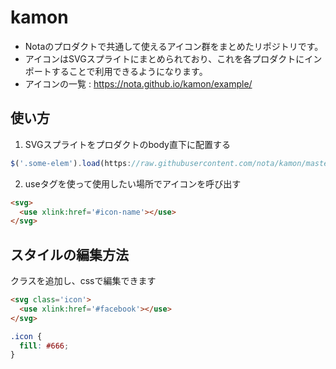 # kamon
* Notaのプロダクトで共通して使えるアイコン群をまとめたリポジトリです。
* アイコンはSVGスプライトにまとめられており、これを各プロダクトにインポートすることで利用できるようになります。
* アイコンの一覧 : https://nota.github.io/kamon/example/

## 使い方
1. SVGスプライトをプロダクトのbody直下に配置する
```javascript
$('.some-elem').load(https://raw.githubusercontent.com/nota/kamon/master/dist/sprite.svg?token=AAlwkZlxOhLak4puO-J5wAQ9_EE1GhhYks5cQCPKwA%3D%3D')
```
2. useタグを使って使用したい場所でアイコンを呼び出す
```html
<svg>
  <use xlink:href='#icon-name'></use>
</svg>
```

## スタイルの編集方法
クラスを追加し、cssで編集できます
```html
<svg class='icon'>
  <use xlink:href='#facebook'></use>
</svg>
```

```css
.icon {
  fill: #666;
}
```

